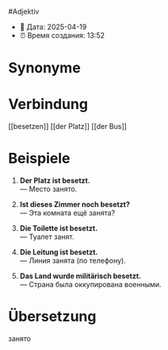 #Adjektiv 
- 📍 Дата: 2025-04-19
- ⏰ Время создания: 13:52
# Synonyme

# Verbindung 
[[besetzen]]
[[der Platz]]
[[der Bus]]
# Beispiele
1. **Der Platz ist besetzt.**  
    — Место занято.
    
2. **Ist dieses Zimmer noch besetzt?**  
    — Эта комната ещё занята?
    
3. **Die Toilette ist besetzt.**  
    — Туалет занят.
    
4. **Die Leitung ist besetzt.**  
    — Линия занята (по телефону).
    
5. **Das Land wurde militärisch besetzt.**  
    — Страна была оккупирована военными.
# Übersetzung
занято